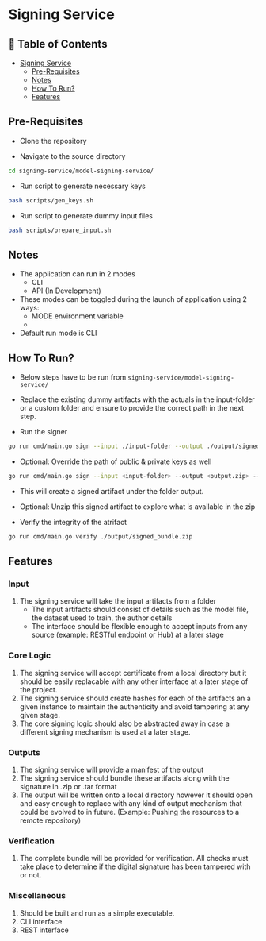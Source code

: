 # Signing Service

## 📑 Table of Contents

- [Signing Service](#signing-service)
  - [Pre-Requisites](#pre-requisites)
  - [Notes](#notes)
  - [How To Run?](#how-to-run)
  - [Features](#features)


## Pre-Requisites
- Clone the repository

- Navigate to the source directory
```bash
cd signing-service/model-signing-service/
```

- Run script to generate necessary keys
```bash
bash scripts/gen_keys.sh
```

- Run script to generate dummy input files
```bash
bash scripts/prepare_input.sh
```

## Notes
- The application can run in 2 modes
  - CLI
  - API (In Development)
- These modes can be toggled during the launch of application using 2 ways:
  - MODE environment variable
  - 
- Default run mode is CLI

## How To Run?
- Below steps have to be run from `signing-service/model-signing-service/`
- Replace the existing dummy artifacts with the actuals in the input-folder or a custom folder and ensure to provide the correct path in the next step. 

- Run the signer
```bash
go run cmd/main.go sign --input ./input-folder --output ./output/signed_bundle.zip
```

- Optional: Override the path of public & private keys as well
```bash
go run cmd/main.go sign --input <input-folder> --output <output.zip> --priv <path/to/private.pem> --pub <path/to/public.pem>
```

- This will create a signed artifact under the folder output.

- Optional: Unzip this signed artifact to explore what is available in the zip

- Verify the integrity of the atrifact
```bash
go run cmd/main.go verify ./output/signed_bundle.zip
```

## Features

### Input 

1. The signing service will take the input artifacts from a folder
    - The input artifacts should consist of details such as the model file, the dataset used to train, the author details
    - The interface should be flexible enough to accept inputs from any source (example: RESTful endpoint or Hub) at a later stage


### Core Logic
1. The signing service will accept certificate from a local directory but it should be easily replacable with any other interface at a later stage of the project.
2. The signing service should create hashes for each of the artifacts an a given instance to maintain the authenticity and avoid tampering at any given stage.
3. The core signing logic should also be abstracted away in case a different signing mechanism is used at a later stage.

### Outputs
1. The signing service will provide a manifest of the output
2. The signing service should bundle these artifacts along with the signature in .zip or .tar format
3. The output will be written onto a local directory however it should open and easy enough to replace with any kind of output mechanism that could be evolved to in future. (Example: Pushing the resources to a remote repository)

### Verification
1. The complete bundle will be provided for verification. All checks must take place to determine if the digital signature has been tampered with or not.

### Miscellaneous
1. Should be built and run as a simple executable.
2. CLI interface
3. REST interface

